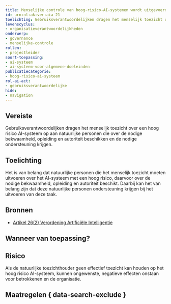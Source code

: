 ```yaml
---
title: Menselijke controle van hoog-risico-AI-systemen wordt uitgevoerd door mensen met voldoende kennis en mogelijkheden
id: urn:nl:ak:ver:aia-21
toelichting: Gebruiksverantwoordelijken dragen het menselijk toezicht over een hoog risico AI-systeem op aan natuurlijke personen die over de nodige bekwaamheid, opleiding en autoriteit beschikken en de nodige ondersteuning krijgen.
levenscyclus:
- organisatieverantwoordelijkheden
onderwerp:
- governance
- menselijke-controle
rollen:
- projectleider
soort-toepassing:
- ai-systeem
- ai-systeem-voor-algemene-doeleinden
publicatiecategorie:
- hoog-risico-ai-systeem
rol-ai-act:
- gebruiksverantwoordelijke
hide:
- navigation
---
```


<!-- tags -->
## Vereiste

Gebruiksverantwoordelijken dragen het menselijk toezicht over een hoog risico AI-systeem op aan natuurlijke personen die over de nodige bekwaamheid, opleiding en autoriteit beschikken en de nodige ondersteuning krijgen.

## Toelichting

Het is van belang dat natuurlijke personen die het menselijk toezicht moeten uitvoeren over het AI-systeem met een hoog risico, daarvoor over de nodige bekwaamheid, opleiding en autoriteit beschikt.
Daarbij kan het van belang zijn dat deze natuurlijke personen ondersteuning krijgen bij het uitvoeren van deze taak.


## Bronnen
- [Artikel 26(2) Verordening Artificiële Intelligentie](https://eur-lex.europa.eu/legal-content/NL/TXT/HTML/?uri=OJ:L_202401689#d1e4350-1-1)

## Wanneer van toepassing? 
<!-- tags-ai-act -->


## Risico

Als de natuurlijke toezichthouder geen effectief toezicht kan houden op het hoog risico AI-systeem, kunnen ongewenste, negatieve effecten onstaan voor betrokkenen en de organisatie.
 

## Maatregelen { data-search-exclude }

<!-- list_maatregelen vereiste/aia-21-gebruiksverantwoordelijken-menselijk-toezicht no-search no-onderwerp no-rol no-levenscyclus -->
